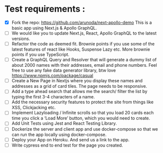 # Test requirements :

- [x] Fork the repo: https://github.com/arunoda/next-apollo-demo This is a basic app
using Next.js &amp; Apollo GraphQL.
- [ ] We would like you to update Next.js, React, Apollo GraphQL to the latest versions.
- [ ] Refactor the code as deemed fit. Brownie points if you use some of the latest
features of react like Hooks, Suspense Lazy etc. More brownie points if you use
TypeScript.
- [ ] Create a GraphQL Query and Resolver that will generate a dummy list of about 2000
names with their addresses, email and phone numbers. Feel free to use any fake
data generator library, btw love https://www.npmjs.com/package/casual
- [ ] Create a New Page in Nextjs where you display these names and addresses as a grid
of card tiles. The page needs to be responsive.
- [ ] Add a type ahead search that allows me the search/ filter the list by typing the first
3-4 characters of a name.
- [ ] Add the necessary security features to protect the site from things like XSS,
Clickjacking etc.
- [ ] Implement Lazyloading / Infinite scrolls so that you load 20 cards each time you
click a ‘Load More’ button, which you would need to create.
- [ ] Add Unit Tests using Jest and React Testing Library.
- [ ] Dockerize the server and client app and use docker-compose so that we can run the
app locally using docker-compose.
- [ ] Deploy your App on Heroku. And send us a link to the app.
- [ ] Write cypress end to end test for the page you created.